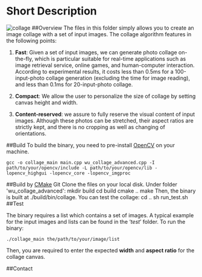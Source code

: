 # Short Description

![collage](https://github.com/zippon/wu_collage_advanced/wiki/images/collage.png)
##Overview
The files in this folder simply allows you to create an image collage with a set of input images. The collage algorithm features in the following points:

1. **Fast**: Given a set of input images, we can generate photo collage on-the-fly, which is particular suitable for real-time applications such as image retrieval service, online games, and human-computer interaction. According to experimental results, it costs less than 0.5ms for a 100-input-photo collage generation (excluding the time for image reading), and less than 0.1ms for 20-input-photo collage.

2. **Compact**: We allow the user to personalize the size of collage by setting canvas height and width. 

3. **Content-reserved**: we assure to fully reserve the visual content of input images. Although these photos can be stretched, their aspect ratios are strictly kept, and there is no cropping as well as changing of orientations.

##Build
To build the binary, you need to pre-install [OpenCV](http://opencv.org/) on your machine.

    gcc -o collage_main main.cpp wu_collage_advanced.cpp -I path/to/your/opencv/include -L path/to/your/opencv/lib -lopencv_highgui -lopencv_core -lopencv_imgproc

##Build by [CMake](http://www.cmake.org/)
Git Clone the files on your local disk. Under folder 'wu_collage_advanced':
    mkdir build
    cd build
    cmake ..
    make
Then, the binary is built at ./build/bin/collage. You can test the collage:
    cd ..
    sh run_test.sh
##Test

The binary requires a list which contains a set of images. A typical example for the input images and lists can be found in the ‘*test*’ folder. To run the binary:

`./collage_main the/path/to/your/image/list`

Then, you are required to enter the expected **width** and **aspect ratio** for the collage canvas.

##Contact





